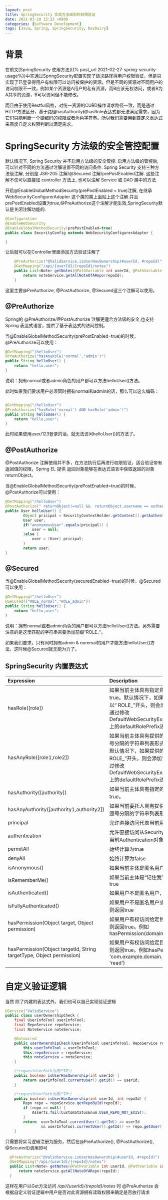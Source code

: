 ```yaml
---
layout: post
title: SpringSecurity 实现方法级别的权限验证
date: 2021-03-10 15:23 +0800
categories: [Software Development] 
tags: [Java, Spring, SpringSecurity, DevDairy]
---
```


# 背景
在前文[SpringSecurity 使用方法]({% post_url 2021-02-27-spring-security-usage%})中实通过SpringSecurity配置实现了请求路径得用户权限验证，但是只实现了已登录得用户有权限可以访问被保护的资源，但是不同的资源对不同用户的访问权限不一致，例如某个资源是A用户的私有资源，而B应该无权访问，或者R为A共享的资源，B可以访问但不能修改。

而且由于使用Restful风格，对统一资源的CURD操作请求路径一致，而是通过HTTP方法区分，基于路径hasAuthority和hasRole表达式都无法满足需求，因为它们只能判断一个硬编码的权限或者角色字符串。所以我们需要用到自定义表达式来高度自定义权限判断以满足需求。

# SpringSecurity 方法级的安全管控配置
默认情况下, Spring Security 并不启用方法级的安全管控. 启用方法级的管控后, 可以针对不同的方法通过注解设置不同的访问条件.
Spring Security 支持三种方法级注解, 分别是 JSR-205 注解/@Secured 注解/prePostEnabled注解. 这些注解不仅可以直接加 controller 方法上, 也可以注解 Service 或 DAO 类中的方法. 

开启@EnableGlobalMethodSecurity(prePostEnabled = true)注解, 在继承 WebSecurityConfigurerAdapter 这个类的类上面贴上这个注解.并且prePostEnabled设置为true,@PreAuthorize这个注解才能生效,SpringSecurity默认是关闭注解功能的.

```java
@Configuration
@EnableWebSecurity
@EnableGlobalMethodSecurity(prePostEnabled=true)
public class SecurityConfig extends WebSecurityConfigurerAdapter {

}
```

让后就可以在Controller里面添加方法验证注解了
```java
    @PreAuthorize("@ValidService.isUserHasOwnership(#userId, #repoId)")
    @GetMapping("/api/{userId}/{repoId}/notes")
    public List<Note> getNotes(@PathVariable int userId, @PathVariable int repoId) {
        return noteService.getAllNoteOfARepo(repoId);
    }
```
这里主要@PreAuthorize, @PostAuthorize, @Secured这三个注解可以使用。

## @PreAuthorize
Spring的 @PreAuthorize/@PostAuthorize 注解更适合方法级的安全,也支持Spring 表达式语言，提供了基于表达式的访问控制。

当@EnableGlobalMethodSecurity(prePostEnabled=true)的时候，@PreAuthorize可以使用：

```java
@GetMapping("/helloUser")
@PreAuthorize("hasAnyRole('normal','admin')")
public String helloUser() {
    return "hello,user";
}
```
说明：拥有normal或者admin角色的用户都可以方法helloUser()方法。

此时如果我们要求用户必须同时拥有normal和admin的话，那么可以这么编码：
```java

@GetMapping("/helloUser")
@PreAuthorize("hasRole('normal') AND hasRole('admin')") 
public String helloUser() {
    return "hello,user";
}
```
此时如果使用user/123登录的话，就无法访问helloUser()的方法了。

## @PostAuthorize
@PostAuthorize 注解使用并不多，在方法执行后再进行权限验证，适合验证带有返回值的权限，Spring EL 提供 返回对象能够在表达式语言中获取返回的对象returnObject。

当@EnableGlobalMethodSecurity(prePostEnabled=true)的时候，@PostAuthorize可以使用：
```java
@GetMapping("/helloUser")
@PostAuthorize(" returnObject!=null &&  returnObject.username == authentication.name")
public User helloUser() {
        Object pricipal = SecurityContextHolder.getContext().getAuthentication().getPrincipal();
        User user;
        if("anonymousUser".equals(pricipal)) {
            user = null;
        }else {
            user = (User) pricipal;
        }
        return user;
}
```

## @Secured
当@EnableGlobalMethodSecurity(securedEnabled=true)的时候，@Secured可以使用：
```java
@GetMapping("/helloUser")
@Secured({"ROLE_normal","ROLE_admin"})
public String helloUser() {
    return "hello,user";
}
```
说明：拥有normal或者admin角色的用户都可以方法helloUser()方法。另外需要注意的是这里匹配的字符串需要添加前缀“ROLE_“。

如果我们要求，只有同时拥有admin & noremal的用户才能方法helloUser()方法，这时候@Secured就无能为力了。

## SpringSecurity 内置表达式

| Expression                                                           | Description                                                                                                                                                                                                            |
| :------------------------------------------------------------------- | :--------------------------------------------------------------------------------------------------------------------------------------------------------------------------------------------------------------------- |
| hasRole([role])                                                      | 如果当前主体具有指定角色，则返回true。默认情况下，如果提供的角色不是以“ ROLE_”开头，则会添加该角色。可以通过修改DefaultWebSecurityExpressionHandler上的defaultRolePrefix进行自定义。                                   |
| hasAnyRole([role1,role2])                                            | 如果当前主体具有提供的任何角色(以逗号分隔的字符串列表形式)，则返回true。默认情况下，如果提供的角色不是以“ ROLE_”开头，则会添加该角色。可以通过修改DefaultWebSecurityExpressionHandler上的defaultRolePrefix进行自定义。 |
| hasAuthority([authority])                                            | 如果当前主体具有指定的权限，则返回true。                                                                                                                                                                               |
| hasAnyAuthority([authority1,authority2])                             | 如果当前委托人具有提供的任何角色(以逗号分隔的字符串列表形式)，则返回true                                                                                                                                               |
| principal                                                            | 允许直接访问代表当前用户的主体对象                                                                                                                                                                                     |
| authentication                                                       | 允许直接访问从SecurityContext获取的当前Authentication对象                                                                                                                                                              |
| permitAll                                                            | 始终计算为true                                                                                                                                                                                                         |
| denyAll                                                              | 始终计算为false                                                                                                                                                                                                        |
| isAnonymous()                                                        | 如果当前主体是匿名用户，则返回true                                                                                                                                                                                     |
| isRememberMe()                                                       | 如果当前主体是“记住我”用户，则返回true                                                                                                                                                                                 |
| isAuthenticated()                                                    | 如果用户不是匿名用户，则返回true                                                                                                                                                                                       |
| isFullyAuthenticated()                                               | 如果用户不是匿名用户或“记住我”用户，则返回true                                                                                                                                                                         |
| hasPermission(Object target, Object permission)                      | 如果用户有权访问给定目标的给定权限，则返回true。例如hasPermission(domainObject, 'read')                                                                                                                                |
| hasPermission(Object targetId, String targetType, Object permission) | 如果用户有权访问给定目标的给定权限，则返回true。例如hasPermission(1, 'com.example.domain.Message', 'read')                                                                                                             |

# 自定义验证逻辑
当然 除了内建的表达式外，我们也可以自己实现验证逻辑
```java
@Service("ValidService")
public class userOwnershipCheck {
    final UserInfoTool userInfoTool;
    final RepoService repoService;
    final NoteService noteService;

    @Autowired
    public userOwnershipCheck(UserInfoTool userInfoTool, RepoService repoService, NoteService noteService) {
        this.userInfoTool = userInfoTool;
        this.repoService = repoService;
        this.noteService = noteService;
    }

    /*requestUserPath为用户ID*/
    public boolean isUserHasOwnership(int userId) {
        return userInfoTool.currentUser().getId() == userId;
    }

    /*requestUserPath为用户ID*/
    public boolean isUserHasOwnership(int userId, int repoId) {
        Repo repo = repoService.getRepoById(repoId);
        if (repo == null) {
            Asserts.fail(CustomStatusEnum.USER_REPO_NOT_EXIST);
        }
        return  userInfoTool.currentUser().getId() == userId
                && userInfoTool.currentUser().getId() == repo.getUser().getId();
    }
```
只需要将实习逻辑注册为服务，然后在@PreAuthorize(), @PostAuthorize(), @Secured()调用即可
```java
  @PreAuthorize("@ValidService.isUserHasOwnership(#userId, #repoId)")
  @GetMapping("/api/{userId}/{repoId}/notes")
  public List<Note> getNotes(@PathVariable int userId, @PathVariable int repoId) {
      return noteService.getAllNoteOfARepo(repoId);
  }
```
这样在用户以Get方法访问 */api/{userId}/{repoId}/notes* 时 @PreAuthorize 会根据自定义验证逻辑中用户是否对此资源拥有读取权限来确定是否放行请求